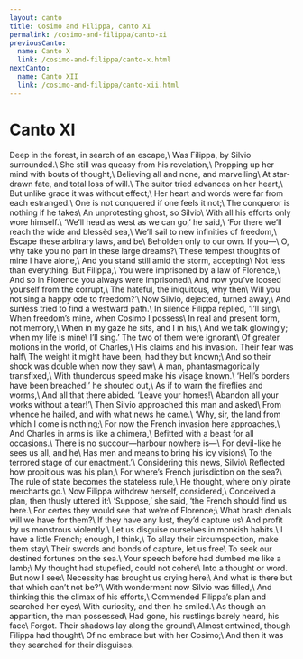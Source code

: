 ```yaml
---
layout: canto
title: Cosimo and Filippa, canto XI
permalink: /cosimo-and-filippa/canto-xi
previousCanto:
  name: Canto X
  link: /cosimo-and-filippa/canto-x.html
nextCanto:
  name: Canto XII
  link: /cosimo-and-filippa/canto-xii.html
---
```


# Canto XI
Deep in the forest, in search of an escape,\\
Was Filippa, by Silvio surrounded.\\
She still was queasy from his revelation,\\
Propping up her mind with bouts of thought,\\
Believing all and none, and marvelling\\
At star-drawn fate, and total loss of will.\\
The suitor tried advances on her heart,\\
But unlike grace it was without effect;\\
Her heart and words were far from each estranged.\\
One is not conquered if one feels it not;\\
The conqueror is nothing if he takes\\
An unprotesting ghost, so Silvio\\
With all his efforts only wore himself.\\
‘We’ll head as west as we can go,’ he said,\\
‘For there we’ll reach the wide and blessèd sea,\\
We’ll sail to new infinities of freedom,\\
Escape these arbitrary laws, and be\\
Beholden only to our own. If you—\\
O, why take you no part in these large dreams?\\
These tempest thoughts of mine I have alone,\\
And you stand still amid the storm, accepting\\
Not less than everything. But Filippa,\\
You were imprisoned by a law of Florence,\\
And so in Florence you always were imprisoned:\\
And now you’ve loosed yourself from the corrupt,\\
The hateful, the iniquitous, why then\\
Will you not sing a happy ode to freedom?’\\
Now Silvio, dejected, turned away,\\
And sunless tried to find a westward path.\\
In silence Filippa replied, ‘I’ll sing\\
When freedom’s mine, when Cosimo I possess\\
In real and present form, not memory,\\
When in my gaze he sits, and I in his,\\
And we talk glowingly; when my life is mine\\
I’ll sing.’ The two of them were ignorant\\
Of greater motions in the world, of Charles,\\
His claims and his invasion. Their fear was half\\
The weight it might have been, had they but known;\\
And so their shock was double when now they saw\\
A man, phantasmagorically transfixed,\\
With thunderous speed make his visage known.\\
‘Hell’s borders have been breached!’ he shouted out,\\
As if to warn the fireflies and worms,\\
And all that there abided. ‘Leave your homes!\\
Abandon all your works without a tear!’\\
Then Silvio approached this man and asked\\
From whence he hailed, and with what news he came.\\
‘Why, sir, the land from which I come is nothing;\\
For now the French invasion here approaches,\\
And Charles in arms is like a chimera,\\
Befitted with a beast for all occasions.\\
There is no succour—harbour nowhere is—\\
For devil-like he sees us all, and he\\
Has men and means to bring his icy visions\\
To the terrored stage of our enactment.’\\
Considering this news, Silvio\\
Reflected how propitious was his plan,\\
For where’s French jurisdiction on the sea?\\
The rule of state becomes the stateless rule,\\
He thought, where only pirate merchants go.\\
Now Filippa withdrew herself, considered,\\
Conceived a plan, then thusly uttered it:\\
‘Suppose,’ she said, ‘the French should find us here.\\
For certes they would see that we’re of Florence;\\
What brash denials will we have for them?\\
If they have any lust, they’d capture us\\
And profit by us monstrous violently.\\
Let us disguise ourselves in monkish habits.\\
I have a little French; enough, I think,\\
To allay their circumspection, make them stay\\
Their swords and bonds of capture, let us free\\
To seek our destined fortunes on the sea.\\
Your speech before had dumbed me like a lamb;\\
My thought had stupefied, could not cohere\\
Into a thought or word. But now I see:\\
Necessity has brought us crying here;\\
And what is there but that which can’t not be?’\\
With wonderment now Silvio was filled,\\
And thinking this the climax of his efforts,\\
Commended Filippa’s plan and searched her eyes\\
With curiosity, and then he smiled.\\
As though an apparition, the man possessed\\
Had gone, his rustlings barely heard, his face\\
Forgot. Their shadows lay along the ground\\
Almost entwined, though Filippa had thought\\
Of no embrace but with her Cosimo;\\
And then it was they searched for their disguises.